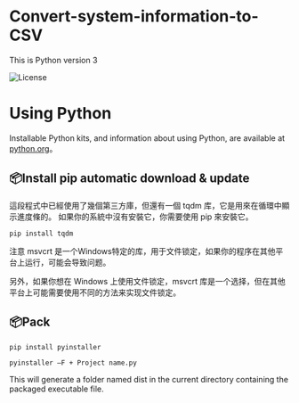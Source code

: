 # Convert-system-information-to-CSV

This is Python version 3

![License](https://img.shields.io/pypi/pyversions/3)


Using Python
====
Installable Python kits, and information about using Python, are available at [python.org](https://www.python.org/)。


📦Install
pip automatic download & update
-------
這段程式中已經使用了幾個第三方庫，但還有一個 tqdm 库，它是用來在循環中顯示進度條的。
如果你的系統中沒有安裝它，你需要使用 pip 來安裝它。
```
pip install tqdm
```
注意
msvcrt 是一个Windows特定的库，用于文件锁定，如果你的程序在其他平台上运行，可能会导致问题。

另外，如果你想在 Windows 上使用文件锁定，msvcrt 库是一个选择，但在其他平台上可能需要使用不同的方法来实现文件锁定。

📦Pack
-------
```
pip install pyinstaller
```
```
pyinstaller –F + Project name.py
```
This will generate a folder named dist in the current directory containing the packaged executable file.
